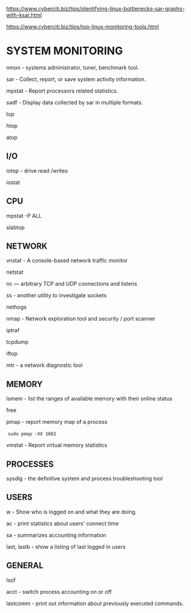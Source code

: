 https://www.cyberciti.biz/tips/identifying-linux-bottlenecks-sar-graphs-with-ksar.html

https://www.cyberciti.biz/tips/top-linux-monitoring-tools.html

# SYSTEM MONITORING 

nmon - systems administrator, tuner, benchmark tool.



sar - Collect, report, or save system activity information.

mpstat - Report processors related statistics.

sadf - Display data collected by sar in multiple formats.

top

htop

atop





## I/O 

iotop - drive read /writes 

iostat



## CPU 

mpstat -P ALL

slabtop



## NETWORK 

vnstat  - A console-based network traffic monitor

netstat 

nc — arbitrary TCP and UDP connections and listens

ss - another utility to investigate sockets

nethogs

nmap - Network exploration tool and security / port scanner

iptraf 

tcpdump

iftop 

mtr - a network diagnostic tool



## MEMORY

lsmem - list the ranges of available memory with their online status

free

pmap - report memory map of a process

​	`sudo pmap -XX 1082` 



vmstat - Report virtual memory statistics



## PROCESSES 



sysdig - the definitive system and process troubleshooting tool 



## USERS 

w - Show who is logged on and what they are doing.

ac -  print statistics about users' connect time

sa -  summarizes accounting information

last, lastb - show a listing of last logged in users

## GENERAL  

lsof 

acct - switch process accounting on or off

lastcomm -  print out information about previously executed commands.